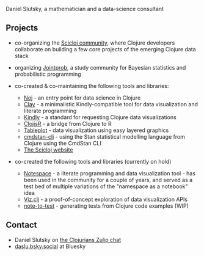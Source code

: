 Daniel Slutsky, a mathematician and a data-science consultant

## Projects
* co-organizing the [Scicloj community](https://scicloj.github.io/), where Clojure developers collaborate on building a few core projects of the emerging Clojure data stack
* organizing [Jointprob](https://scicloj.github.io/docs/community/groups/jointprob/), a study community for Bayesian statistics and probabilistic programming 

* co-created & co-maintaining the following tools and libraries:
  * [Noj](https://github.com/scicloj/noj) - an entry point for data science in Clojure
  * [Clay](https://scicloj.github.io/clay/) - a minimalistic Kindly-compatible tool for data visualization and literate programming
  * [Kindly](https://scicloj.github.io/kindly-noted/) - a standard for requesting Clojure data visualizations
  * [ClojisR](https://github.com/scicloj/clojisr) - a bridge from Clojure to R
  * [Tableplot](https://scicloj.github.io/tableplot) - data visualization using easy layered graphics
  * [cmdstan-clj](https://github.com/scicloj/cmdstan-clj) - using the Stan statistical modelling language from Clojure using the CmdStan CLI
  * [The Scicloj website](https://github.com/scicloj/scicloj.github.io)

* co-created the following tools and libraries (currently on hold)
  * [Notespace](https://github.com/scicloj/notespace) - a literate programming and data visualization tool - has been used in the community for a couple of years, and served as a test bed of multiple variations of the "namespace as a notebook" idea
  * [Viz.clj](https://scicloj.github.io/viz.clj/) - a proof-of-concept exploration of data visualization APIs
  * [note-to-test](https://github.com/scicloj/note-to-test) - generating tests from Clojure code examples (WIP)

## Contact
* Daniel Slutsky on [the Clojurians Zulip chat](https://scicloj.github.io/docs/community/chat/) 
* [daslu.bsky.social](https://bsky.app/profile/daslu.bsky.social) at Bluesky
